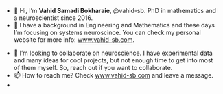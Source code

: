 - 👋 Hi, I’m **Vahid Samadi Bokharaie**, @vahid-sb. PhD in mathematics and a neuroscientist since 2016.
- 👀 I have a background in Engineering and Mathematics and these days I’m focusing on systems neuroscince. You can check my personal website for more info: www.vahid-sb.com.
<!---- 🌱 I’m currently learning ...--->
- 💞️ I’m looking to collaborate on neuroscience. I have experimental data and many ideas for cool projects, but not enough time to get into most of them myself. So, reach out if you want to collaborate. 
- 📫 How to reach me? Check www.vahid-sb.com and leave a message. 
-
<!---
vahid-sb/vahid-sb is a ✨ special ✨ repository because its `README.md` (this file) appears on your GitHub profile.
You can click the Preview link to take a look at your changes.
--->
